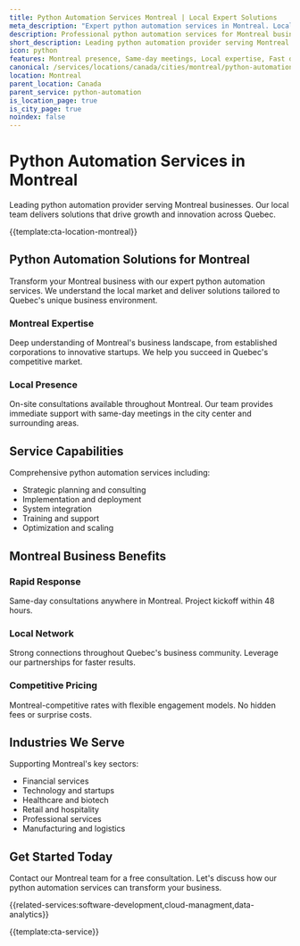 ```yaml
---
title: Python Automation Services Montreal | Local Expert Solutions
meta_description: "Expert python automation services in Montreal. Local team, same-day consultations, proven results. Transform your business today."
description: Professional python automation services for Montreal businesses
short_description: Leading python automation provider serving Montreal and Quebec.
icon: python
features: Montreal presence, Same-day meetings, Local expertise, Fast deployment, Competitive rates, Proven track record
canonical: /services/locations/canada/cities/montreal/python-automation-montreal.html
location: Montreal
parent_location: Canada
parent_service: python-automation
is_location_page: true
is_city_page: true
noindex: false
---
```


# Python Automation Services in Montreal

Leading python automation provider serving Montreal businesses. Our local team delivers solutions that drive growth and innovation across Quebec.

{{template:cta-location-montreal}}

## Python Automation Solutions for Montreal

Transform your Montreal business with our expert python automation services. We understand the local market and deliver solutions tailored to Quebec's unique business environment.

### Montreal Expertise

Deep understanding of Montreal's business landscape, from established corporations to innovative startups. We help you succeed in Quebec's competitive market.

### Local Presence

On-site consultations available throughout Montreal. Our team provides immediate support with same-day meetings in the city center and surrounding areas.

## Service Capabilities

Comprehensive python automation services including:
- Strategic planning and consulting
- Implementation and deployment
- System integration
- Training and support
- Optimization and scaling

## Montreal Business Benefits

### Rapid Response
Same-day consultations anywhere in Montreal. Project kickoff within 48 hours.

### Local Network
Strong connections throughout Quebec's business community. Leverage our partnerships for faster results.

### Competitive Pricing
Montreal-competitive rates with flexible engagement models. No hidden fees or surprise costs.

## Industries We Serve

Supporting Montreal's key sectors:
- Financial services
- Technology and startups
- Healthcare and biotech
- Retail and hospitality
- Professional services
- Manufacturing and logistics

## Get Started Today

Contact our Montreal team for a free consultation. Let's discuss how our python automation services can transform your business.

{{related-services:software-development,cloud-managment,data-analytics}}

{{template:cta-service}}
